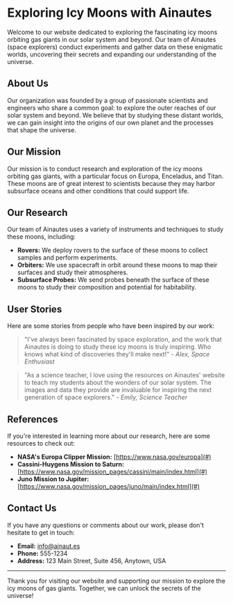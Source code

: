 <!--font:Open Sans-->

# Exploring Icy Moons with Ainautes

Welcome to our website dedicated to exploring the fascinating icy moons orbiting gas giants in our solar system and beyond. Our team of Ainautes (space explorers) conduct experiments and gather data on these enigmatic worlds, uncovering their secrets and expanding our understanding of the universe.

## About Us

Our organization was founded by a group of passionate scientists and engineers who share a common goal: to explore the outer reaches of our solar system and beyond. We believe that by studying these distant worlds, we can gain insight into the origins of our own planet and the processes that shape the universe.

## Our Mission

Our mission is to conduct research and exploration of the icy moons orbiting gas giants, with a particular focus on Europa, Enceladus, and Titan. These moons are of great interest to scientists because they may harbor subsurface oceans and other conditions that could support life.

## Our Research

Our team of Ainautes uses a variety of instruments and techniques to study these moons, including:

- **Rovers:** We deploy rovers to the surface of these moons to collect samples and perform experiments.
- **Orbiters:** We use spacecraft in orbit around these moons to map their surfaces and study their atmospheres.
- **Subsurface Probes:** We send probes beneath the surface of these moons to study their composition and potential for habitability.

## User Stories

Here are some stories from people who have been inspired by our work:

> "I've always been fascinated by space exploration, and the work that Ainautes is doing to study these icy moons is truly inspiring. Who knows what kind of discoveries they'll make next!" - _Alex, Space Enthusiast_

> "As a science teacher, I love using the resources on Ainautes' website to teach my students about the wonders of our solar system. The images and data they provide are invaluable for inspiring the next generation of space explorers." - _Emily, Science Teacher_

## References

If you're interested in learning more about our research, here are some resources to check out:

- **NASA's Europa Clipper Mission:** [https://www.nasa.gov/europa](#)
- **Cassini-Huygens Mission to Saturn:** [https://www.nasa.gov/mission_pages/cassini/main/index.html](#)
- **Juno Mission to Jupiter:** [https://www.nasa.gov/mission_pages/juno/main/index.html](#)

## Contact Us

If you have any questions or comments about our work, please don't hesitate to get in touch:

- **Email:** info@ainaut.es
- **Phone:** 555-1234
- **Address:** 123 Main Street, Suite 456, Anytown, USA

---

Thank you for visiting our website and supporting our mission to explore the icy moons of gas giants. Together, we can unlock the secrets of the universe!

<!--

Write me content for website with wallpaper which alt text is:

"A team of Ainautes conducting experiments on a massive, frozen moon orbiting a gas giant planet."

The name/title of the page should not be 1:1 copy of the alt text but rather a real content of the website which is using this wallpaper.

- Use markdown format 
- Start with heading
- Heading should be short and concise
- The content should look like a real website 
- The website should not be about the wallpaper, wallpaper is just a related background
- Heading should be contain work "wallpaper" or "background"
- Include real sections like references, contact, user stories, etc. use things relevant to the page purpose.
- Feel free to use structure like headings, bullets, numbering, blockquotes, paragraphs, horizontal lines, etc.
- You can use formatting like bold or _italic_
- You can include UTF-8 emojis
- Links should be only #hash anchors (and you can refer to the document itself)
- Do not include images


---


# Exploring the Icy Moons of Gas Giants: Ainautes' Wallpaper

Welcome to our website dedicated to exploring the fascinating icy moons orbiting gas giants in our solar system and beyond. Our team of Ainautes (space explorers) conduct experiments and gather data on these enigmatic worlds, uncovering their secrets and expanding our understanding of the universe.

## About Us

Our organization was founded by a group of passionate scientists and engineers who share a common goal: to explore the outer reaches of our solar system and beyond. We believe that by studying these distant worlds, we can gain insight into the origins of our own planet and the processes that shape the universe.

## Our Mission

Our mission is to conduct research and exploration of the icy moons orbiting gas giants, with a particular focus on Europa, Enceladus, and Titan. These moons are of great interest to scientists because they may harbor subsurface oceans and other conditions that could support life.

## Our Research

Our team of Ainautes uses a variety of instruments and techniques to study these moons, including:

- **Rovers:** We deploy rovers to the surface of these moons to collect samples and perform experiments.
- **Orbiters:** We use spacecraft in orbit around these moons to map their surfaces and study their atmospheres.
- **Subsurface Probes:** We send probes beneath the surface of these moons to study their composition and potential for habitability.

## User Stories

Here are some stories from people who have been inspired by our work:

> "I've always been fascinated by space exploration, and the work that Ainautes is doing to study these icy moons is truly inspiring. Who knows what kind of discoveries they'll make next!" - _Alex, Space Enthusiast_

> "As a science teacher, I love using the resources on Ainautes' website to teach my students about the wonders of our solar system. The images and data they provide are invaluable for inspiring the next generation of space explorers." - _Emily, Science Teacher_

## References

If you're interested in learning more about our research, here are some resources to check out:

- **NASA's Europa Clipper Mission:** [https://www.nasa.gov/europa](#)
- **Cassini-Huygens Mission to Saturn:** [https://www.nasa.gov/mission_pages/cassini/main/index.html](#)
- **Juno Mission to Jupiter:** [https://www.nasa.gov/mission_pages/juno/main/index.html](#)

## Contact Us

If you have any questions or comments about our work, please don't hesitate to get in touch:

- **Email:** info@ainaut.es
- **Phone:** 555-1234
- **Address:** 123 Main Street, Suite 456, Anytown, USA

---

Thank you for visiting our website and supporting our mission to explore the icy moons of gas giants. Together, we can unlock the secrets of the universe!


---


Heading should not include word "wallpaper". The website should not be about the wallpaper itself, wallpaper is just a related background, rewrite whole content.


---


# Exploring the Icy Moons of Gas Giants with Ainautes

Welcome to our website dedicated to exploring the fascinating icy moons orbiting gas giants in our solar system and beyond. Our team of Ainautes (space explorers) conduct experiments and gather data on these enigmatic worlds, uncovering their secrets and expanding our understanding of the universe.

## About Us

Our organization was founded by a group of passionate scientists and engineers who share a common goal: to explore the outer reaches of our solar system and beyond. We believe that by studying these distant worlds, we can gain insight into the origins of our own planet and the processes that shape the universe.

## Our Mission

Our mission is to conduct research and exploration of the icy moons orbiting gas giants, with a particular focus on Europa, Enceladus, and Titan. These moons are of great interest to scientists because they may harbor subsurface oceans and other conditions that could support life.

## Our Research

Our team of Ainautes uses a variety of instruments and techniques to study these moons, including:

- **Rovers:** We deploy rovers to the surface of these moons to collect samples and perform experiments.
- **Orbiters:** We use spacecraft in orbit around these moons to map their surfaces and study their atmospheres.
- **Subsurface Probes:** We send probes beneath the surface of these moons to study their composition and potential for habitability.

## User Stories

Here are some stories from people who have been inspired by our work:

> "I've always been fascinated by space exploration, and the work that Ainautes is doing to study these icy moons is truly inspiring. Who knows what kind of discoveries they'll make next!" - _Alex, Space Enthusiast_

> "As a science teacher, I love using the resources on Ainautes' website to teach my students about the wonders of our solar system. The images and data they provide are invaluable for inspiring the next generation of space explorers." - _Emily, Science Teacher_

## References

If you're interested in learning more about our research, here are some resources to check out:

- **NASA's Europa Clipper Mission:** [https://www.nasa.gov/europa](#)
- **Cassini-Huygens Mission to Saturn:** [https://www.nasa.gov/mission_pages/cassini/main/index.html](#)
- **Juno Mission to Jupiter:** [https://www.nasa.gov/mission_pages/juno/main/index.html](#)

## Contact Us

If you have any questions or comments about our work, please don't hesitate to get in touch:

- **Email:** info@ainaut.es
- **Phone:** 555-1234
- **Address:** 123 Main Street, Suite 456, Anytown, USA

---

Thank you for visiting our website and supporting our mission to explore the icy moons of gas giants. Together, we can unlock the secrets of the universe!


---


Write me a Google font which is best fitting for the website.

Pick from the list:
- Orbitron
- Open Sans
- Lato
- Raleway
- Cabin
- IBM Plex Sans
- Montserrat
- Great Vibes
- Alegreya
- Dancing Script
- Inter
- Playfair Display
- Cinzel
- Exo 2
- Poppins
- Futura
- Cinzel Decorative
- Roboto
- Creepster
- Lobster
- Cormorant Garamond
- Barlow Condensed


Write just the font name nothing else.


---


Open Sans

-->
